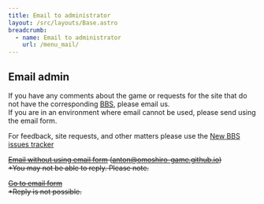 ```yaml
---
title: Email to administrator
layout: /src/layouts/Base.astro
breadcrumb:
  - name: Email to administrator
    url: /menu_mail/
---
```

 
## Email admin
 
If you have any comments about the game or requests for the site that do not have the corresponding [BBS](/en/menu_support/), please email us.  
 If you are in an environment where email cannot be used, please send using the email form.
 
For feedback, site requests, and other matters please use the [New BBS issues tracker](https://github.com/omoshiro-game/bbs/issues)  
   
 
~~[Email without using email form](mailto:anton@omoshiro-game.github.io "Email to administrator") (anton@omoshiro-game.github.io)~~  
~~*You may not be able to reply. Please note.~~
 
   
 
~~[Go to email form](/en/menu_mail/clipmail_main/clipmail.html)~~  
~~*Reply is not possible.~~